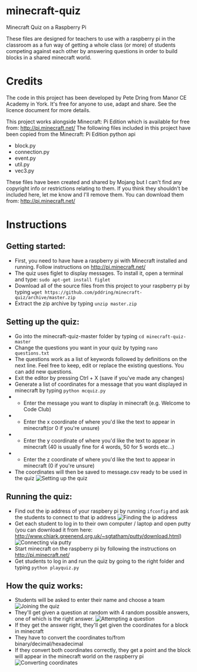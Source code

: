 minecraft-quiz
==============

Minecraft Quiz on a Raspberry Pi

These files are designed for teachers to use with a raspberry pi in the classroom as a fun way of getting a whole class (or more)
of students competing against each other by answering questions in order to build blocks in a shared minecraft world.

Credits
=======

The code in this project has been developed by Pete Dring from Manor CE Academy in York. It's free for anyone to use, adapt and share. See the licence document for more details.

This project works alongside Minecraft: Pi Edition which is available for free from: http://pi.minecraft.net/
The following files included in this project have been copied from the Minecraft: Pi Edition python api
* block.py
* connection.py
* event.py
* util.py
* vec3.py

These files have been created and shared by Mojang but I can't find any copyright info or restrictions relating to them. If you think they shouldn't be included here, let me know and I'll remove them. You can download them from: http://pi.minecraft.net/

Instructions
============

Getting started:
---------------
* First, you need to have have a raspberry pi with Minecraft installed and running. Follow instructions on http://pi.minecraft.net/
* The quiz uses figlet to display messages. To install it, open a terminal and type: `sudo apt-get install figlet`
* Download all of the source files from this project to your raspberry pi by typing `wget https://github.com/pddring/minecraft-quiz/archive/master.zip`
* Extract the zip archive by typing `unzip master.zip`


Setting up the quiz:
--------------------
* Go into the minecraft-quiz-master folder by typing `cd minecraft-quiz-master`
* Change the questions you want in your quiz by typing `nano questions.txt`
* The questions work as a list of keywords followed by definitions on the next line. Feel free to keep, edit or replace the existing questions. You can add new questions.
* Exit the editor by pressing Ctrl + X (save if you've made any changes)
* Generate a list of coordinates for a message that you want displayed in minecraft by typing `python mcquiz.py`
* - Enter the message you want to display in minecraft (e.g. Welcome to Code Club)
* - Enter the x coordinate of where you'd like the text to appear in minecraft(or 0 if you're unsure)
* - Enter the y coordinate of where you'd like the text to appear in minecraft (40 is usually fine for 4 words, 50 for 5 words etc...)
* - Enter the z coordinate of where you'd like the text to appear in minecraft (0 if you're unsure)
* The coordinates will then be saved to message.csv ready to be used in the quiz
![Setting up the quiz](https://cloud.githubusercontent.com/assets/760604/5298477/4b411142-7bb4-11e4-8a33-2311ed162c57.png)

Running the quiz:
-----------------
* Find out the ip address of your raspbery pi by running `ifconfig` and ask the students to connect to that ip address
![Finding the ip address](https://cloud.githubusercontent.com/assets/760604/5298526/e30123be-7bb4-11e4-8692-d504b77989c2.png)
* Get each student to log in to their own computer / laptop and open putty (you can download it from here: http://www.chiark.greenend.org.uk/~sgtatham/putty/download.html)
![Connecting via putty](https://cloud.githubusercontent.com/assets/760604/5298557/23a1b460-7bb5-11e4-8438-3429460385c6.png)
* Start minecraft on the raspberry pi by following the instructions on http://pi.minecraft.net/
* Get students to log in and run the quiz by going to the right folder and typing `python playquiz.py`

How the quiz works:
-------------------
* Students will be asked to enter their name and choose a team
![Joining the quiz](https://cloud.githubusercontent.com/assets/760604/5298479/4b44f0aa-7bb4-11e4-9f38-9f7fff7acad0.png)
* They'll get given a question at random with 4 random possible answers, one of which is the right answer.
![Attempting a question](https://cloud.githubusercontent.com/assets/760604/5298478/4b416e08-7bb4-11e4-83a5-fe9e23efd3a4.png)
* If they get the answer right, they'll get given the coordinates for a block in minecraft
* They have to convert the coordinates to/from binary/decimal/hexadecimal 
* If they convert both coordinates correctly, they get a point and the block will appear in the minecraft world on the raspberry pi
![Converting coordinates](https://cloud.githubusercontent.com/assets/760604/5298476/4b40d754-7bb4-11e4-852c-bc9947b47eff.png)
